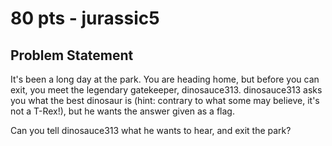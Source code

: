 # 80 pts - jurassic5
## Problem Statement
It's been a long day at the park. You are heading home, but before you can exit, you meet the legendary gatekeeper, dinosauce313. dinosauce313 asks you what the best dinosaur is (hint: contrary to what some may believe, it's not a T-Rex!), but he wants the answer given as a flag. 

Can you tell dinosauce313 what he wants to hear, and exit the park? 

